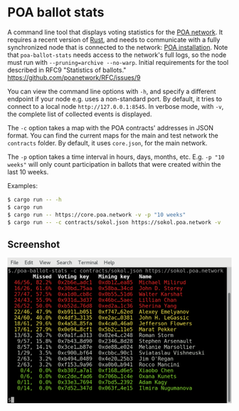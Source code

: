 # POA ballot stats

A command line tool that displays voting statistics for the [POA network](https://poa.network/).
It requires a recent version of [Rust](https://www.rust-lang.org/), and needs to communicate with a
fully synchronized node that is connected to the network:
[POA installation](https://github.com/poanetwork/wiki/wiki/POA-Installation).
Note that `poa-ballot-stats` needs access to the network's full logs, so the node must run with
`--pruning=archive --no-warp`. 
Initial requirements for the tool described in RFC9 "Statistics of ballots." https://github.com/poanetwork/RFC/issues/9

You can view the command line options with `-h`, and specify a different endpoint if your node e.g.
uses a non-standard port. By default, it tries to connect to a local node `http://127.0.0.1:8545`.
In verbose mode, with `-v`, the complete list of collected events is displayed.

The `-c` option takes a map with the POA contracts' addresses in JSON format. You can find the 
current maps for the main and test network the `contracts` folder. By default, it uses `core.json`,
for the main network.

The `-p` option takes a time interval in hours, days, months, etc. E.g. `-p "10 weeks"` will only count participation in ballots that were created within the last 10 weeks.

Examples:

```bash
$ cargo run -- -h
$ cargo run
$ cargo run -- https://core.poa.network -v -p "10 weeks"
$ cargo run -- -c contracts/sokol.json https://sokol.poa.network -v
```

## Screenshot

![Screenshot](screenshot.png)

